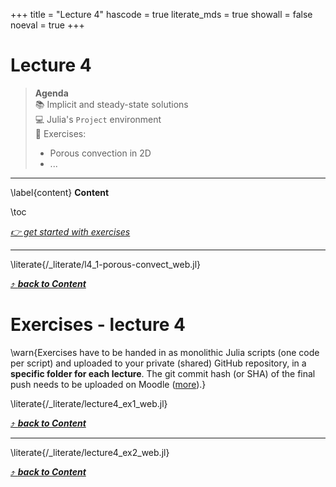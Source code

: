 +++
title = "Lecture 4"
hascode = true
literate_mds = true
showall = false
noeval = true
+++

# Lecture 4

> **Agenda**\
> :books: Implicit and steady-state solutions\
> :computer: Julia's `Project` environment\
> :construction: Exercises:
> - Porous convection in 2D
> - ...

--- 

\label{content}
**Content**

\toc

[_👉 get started with exercises_](#exercises_-_lecture_4)

---

\literate{/_literate/l4_1-porous-convect_web.jl}

[⤴ _**back to Content**_](#content)


# Exercises - lecture 4

\warn{Exercises have to be handed in as monolithic Julia scripts (one code per script) and uploaded to your private (shared) GitHub repository, in a **specific folder for each lecture**. The git commit hash (or SHA) of the final push needs to be uploaded on Moodle ([more](/homework)).}

\literate{/_literate/lecture4_ex1_web.jl}

[⤴ _**back to Content**_](#content)

---

\literate{/_literate/lecture4_ex2_web.jl}

[⤴ _**back to Content**_](#content)
